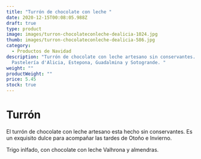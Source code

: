 ```yaml
---
title: "Turrón de chocolate con leche "
date: 2020-12-15T00:08:05.988Z
draft: true
type: product
image: images/turron-chocolateconleche-dealicia-1024.jpg
thumb: images/turron-chocolateconleche-dealicia-586.jpg
category:
  - Productos de Navidad
description: "Turrón de chocolate con leche artesano sin conservantes.
  Pastelería d'Alicia, Estepona, Guadalmina y Sotogrande. "
weight: ""
productWeight: ""
price: 5.45
stock: true
---
```

# Turrón

El turrón de chocolate con leche artesano  esta hecho sin conservantes.  Es un exquisito dulce para acompañar las tardes de Otoño e Invierno. 

Trigo inlfado, con chocolate con leche Valhrona y almendras.